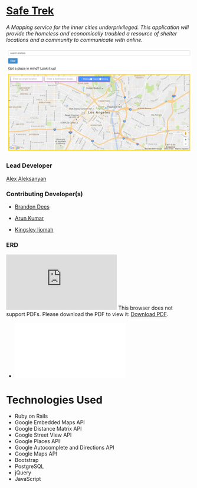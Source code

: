 # <a href="https://safe-trek.herokuapp.com">Safe Trek</a>

<i>A Mapping service for the inner cities underprivileged.
This application will provide the homeless and economically 
troubled a resource of shelter locations and a community to 
communicate with online.</i>

![screenshot](app/assets/images/Couch.png)


### Lead Developer
<a href="http://alex1100.software">Alex Aleksanyan</a>

### Contributing Developer(s)
- <a href="https://keybase.io/dees">Brandon Dees</a>

- <a href="https://github.com/arun1595">Arun Kumar</a>

- <a href="http://www.kingsleyijomah.com/">Kingsley Ijomah</a>


### ERD

<object data="https://github.com/Alex1100/safe_trek/blob/master/erd.pdf" type="application/pdf" width="700px" height="700px">
    <embed src="https://github.com/Alex1100/safe_trek/blob/master/erd.pdf">
        This browser does not support PDFs. Please download the PDF to view it: <a href="https://github.com/Alex1100/safe_trek/blob/master/erd.pdf">Download PDF</a>.</p>
    </embed>
</object>

- ![screenshot](erd.pdf)

# Technologies Used

- Ruby on Rails
- Google Embedded Maps API
- Google Distance Matrix API
- Google Street View API
- Google Places API
- Google Autocomplete and Directions API
- Google Maps API
- Bootstrap
- PostgreSQL
- jQuery
- JavaScript


